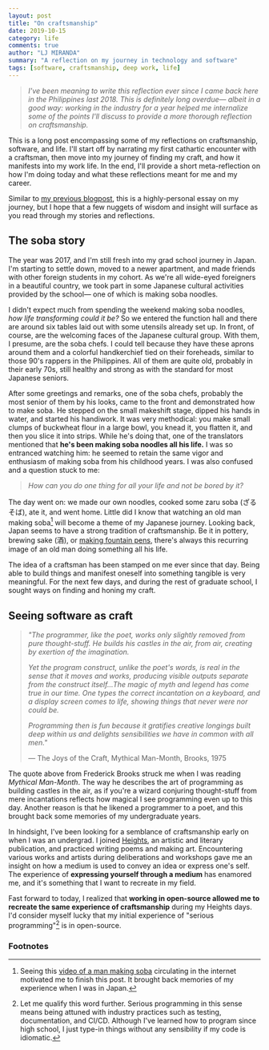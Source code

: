 ```yaml
---
layout: post
title: "On craftsmanship"
date: 2019-10-15
category: life
comments: true
author: "LJ MIRANDA"
summary: "A reflection on my journey in technology and software"
tags: [software, craftsmanship, deep work, life]
---
```


> *I've been meaning to write this reflection ever since I came back here
> in the Philippines last 2018. This is definitely long overdue&mdash; albeit
> in a good way: working in the industry for a year helped me internalize some
> of the points I'll discuss to provide a more thorough reflection on
> craftsmanship.*

This is a long post encompassing some of my reflections on craftsmanship,
software, and life. I'll start off by narrating my first cathartic encounter
with a craftsman, then move into my journey of finding my craft, and how it
manifests into my work life. In the end, I'll provide a short meta-reflection
on how I'm doing today and what these reflections meant for me and my career.

Similar to [my previous blogpost](/life/2018/09/04/my-year-in-commits/), this
is a highly-personal essay on my journey, but I hope that a few nuggets of
wisdom and insight will surface as you read through my stories and reflections.

## The soba story

The year was 2017, and I'm still fresh into my grad school journey in Japan.
I'm starting to settle down, moved to a newer apartment, and made friends with
other foreign students in my cohort. As we're all wide-eyed foreigners in a
beautiful country, we took part in some Japanese cultural activities provided
by the school&mdash; one of which is making soba noodles.

I didn't expect much from spending the weekend making soba noodles, *how life
transforming could it be?* So we entered the function hall and there are around
six tables laid out with some utensils already set up. In front, of course, are
the welcoming faces of the Japanese cultural group. With them, I presume, are
the soba chefs. I could tell because they have these aprons around them and a
colorful handkerchief tied on their foreheads, similar to those 90's rappers in
the Philippines. All of them are quite old, probably in their early 70s, still
healthy and strong as with the standard for most Japanese seniors.

After some greetings and remarks, one of the soba chefs, probably the most
senior of them by his looks, came to the front and demonstrated how to make
soba. He stepped on the small makeshift stage, dipped his hands in water, and
started his handiwork. It was very methodical: you make small clumps of
buckwheat flour in a large bowl, you knead it, you flatten it, and then you
slice it into strips.  While he's doing that, one of the translators mentioned
that **he's been making soba noodles all his life.** I was so entranced
watching him: he seemed to retain the same vigor and enthusiasm of making soba
from his childhood years. I was also confused and a question stuck to me: 

> *How can you do one thing for all your life and not be bored by it?*

The day went on: we made our own noodles, cooked some zaru soba (ざるそば), ate
it, and went home. Little did I know that watching an old man making soba[^1]
will become a theme of my Japanese journey. Looking back, Japan seems to have a
strong tradition of craftsmanship. Be it in pottery, brewing sake (酒), or
[making fountain pens](https://www.youtube.com/watch?v=1F12qUyIACM), there's
always this recurring image of an old man doing something all his life. 

The idea of a craftsman has been stamped on me ever since that day. Being able
to build things and manifest oneself into something tangible is very
meaningful. For the next few days, and during the rest of graduate school, I
sought ways on finding and honing my craft. 

## Seeing software as craft

> *"The programmer, like the poet, works only slightly removed from pure
> thought-stuff. He builds his castles in the air, from air, creating by
> exertion of the imagination.*
>
> *Yet the program construct, unlike the poet's words, is real in the sense that
> it moves and works, producing visible outputs separate from the construct
> itself...The magic of myth and legend has come true in our time. One types
> the correct incantation on a keyboard, and a display screen comes to life,
> showing things that never were nor could be.*
>
> *Programming then is fun because it gratifies creative longings built deep
> within us and delights sensibilities we have in common with all men."*
>
> &mdash; The Joys of the Craft, Mythical Man-Month, Brooks, 1975

The quote above from Frederick Brooks struck me when I was reading *Mythical
Man-Month*. The way he describes the art of programming as building castles in
the air, as if you're a wizard conjuring thought-stuff from mere incantations
reflects how magical I see programming even up to this day. Another reason is
that he likened a programmer to a poet, and this brought back some memories of
my undergraduate years.

In hindsight, I've been looking for a semblance of craftsmanship early on when
I was an undergrad. I joined [Heights](https://heights-ateneo.org/), an
artistic and literary publication, and practiced writing poems and making art.
Encountering various works and artists during deliberations and workshops gave
me an insight on how a medium is used to convey an idea or express one's self.
The experience of **expressing yourself through a medium** has enamored me, and
it's something that I want to recreate in my field.

<!-- Always look for ways to find the same experience in tech -->
Fast forward to today, I realized that **working in open-source allowed me to
recreate the same experience of craftsmanship** during my Heights days. I'd
consider myself lucky that my initial experience of "serious programming"[^2] is in
open-source. 

<!-- why? because it's done purely out of volition. Not as a requirement, say,
if I started seriously doing programming in a job, and not as a precursor to a
grade, say, if I took a computer science degree back in college. Starting-out
with open-source means that I'm doing it without the restraint of any
requirement. --> 

<!-- describe the three things that it allowed you to do -->

### Footnotes

[^1]: Seeing this [video of a man making soba](https://www.youtube.com/watch?v=V3zFiwa8fKs) circulating in the internet motivated me to finish this post. It brought back memories of my experience when I was in Japan.
[^2]: Let me qualify this word further. Serious programming in this sense means being attuned with industry practices such as testing, documentation, and CI/CD. Although I've learned how to program since high school, I just type-in things without any sensibility if my code is idiomatic.
